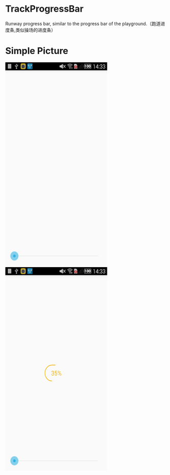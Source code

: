 # TrackProgressBar
Runway progress bar, similar to the progress bar of the playground.（跑道进度条,类似操场的进度条）
# Simple Picture
![](https://raw.githubusercontent.com/Lucifesar/TrackProgressBar/master/Sample%20picture/automatic.gif) ![](https://raw.githubusercontent.com/Lucifesar/TrackProgressBar/master/Sample%20picture/manual_operation.gif)
